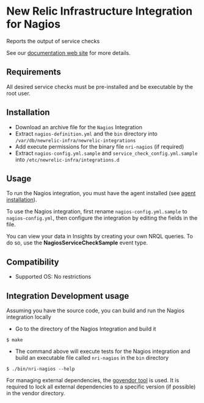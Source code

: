 # New Relic Infrastructure Integration for Nagios

Reports the output of service checks 

See our [documentation web site](https://docs.newrelic.com/docs/integrations/host-integrations/host-integrations-list/nagios-monitoring-integration) for more details.

## Requirements

All desired service checks must be pre-installed and be executable by the root user.

## Installation

* Download an archive file for the `Nagios` Integration
* Extract `nagios-definition.yml` and the `bin` directory into `/var/db/newrelic-infra/newrelic-integrations`
* Add execute permissions for the binary file `nri-nagios` (if required)
* Extract `nagios-config.yml.sample` and `service_check_config.yml.sample` into `/etc/newrelic-infra/integrations.d`

## Usage

To run the Nagios integration, you must have the agent installed (see [agent installation](https://docs.newrelic.com/docs/infrastructure/new-relic-infrastructure/installation/install-infrastructure-linux)).

To use the Nagios integration, first rename `nagios-config.yml.sample` to `nagios-config.yml`, then configure the integration
by editing the fields in the file. 

You can view your data in Insights by creating your own NRQL queries. To do so, use the **NagiosServiceCheckSample** event type.

## Compatibility

* Supported OS: No restrictions

## Integration Development usage

Assuming you have the source code, you can build and run the Nagios integration locally

* Go to the directory of the Nagios Integration and build it
```
$ make
```

* The command above will execute tests for the Nagios integration and build an executable file called `nri-nagios` in the `bin` directory
```
$ ./bin/nri-nagios --help
```

For managing external dependencies, the [govendor tool](https://github.com/kardianos/govendor) is used. It is required to lock all external dependencies to a specific version (if possible) in the vendor directory.
